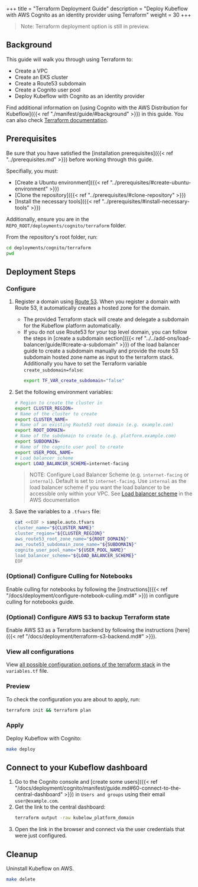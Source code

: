 +++
title = "Terraform Deployment Guide"
description = "Deploy Kubeflow with AWS Cognito as an identity provider using Terraform"
weight = 30
+++

> Note: Terraform deployment option is still in preview.

## Background

This guide will walk you through using Terraform to:
- Create a VPC
- Create an EKS cluster
- Create a Route53 subdomain
- Create a Cognito user pool
- Deploy Kubeflow with Cognito as an identity provider

Find additional information on [using Cognito with the AWS Distribution for Kubeflow]({{< ref "./manifest/guide/#background" >}}) in this guide. You can also check [Terraform documentation](https://www.terraform.io/docs).

## Prerequisites

Be sure that you have satisfied the [installation prerequisites]({{< ref "../prerequisites.md" >}}) before working through this guide.

Specifially, you must:
- [Create a Ubuntu environment]({{< ref "../prerequisites/#create-ubuntu-environment" >}})
- [Clone the repository]({{< ref "../prerequisites/#clone-repository" >}})
- [Install the necessary tools]({{< ref "../prerequisites/#install-necessary-tools" >}})

Additionally, ensure you are in the `REPO_ROOT/deployments/cognito/terraform` folder.

From the repository's root folder, run:
```sh
cd deployments/cognito/terraform
pwd
```

## Deployment Steps

### Configure

1. Register a domain using [Route 53](https://docs.aws.amazon.com/Route53/latest/DeveloperGuide/domain-register.html). 
    When you register a domain with Route 53, it automatically creates a hosted zone for the domain. 

    - The provided Terraform stack will create and delegate a subdomain for the Kubeflow platform automatically.
    - If you do not use Route53 for your top level domain, you can follow the steps in [create a subdomain section]({{< ref "../../add-ons/load-balancer/guide/#create-a-subdomain" >}}) of the load balancer guide to create a subdomain manually and provide the route 53 subdomain hosted zone name as input to the terraform stack. 
    Additionally you have to set the Terraform variable `create_subdomain=false`:
        ```sh
        export TF_VAR_create_subdomain="false"
        ```

1. Set the following environment variables:

    ```sh
    # Region to create the cluster in
    export CLUSTER_REGION=
    # Name of the cluster to create
    export CLUSTER_NAME=
    # Name of an existing Route53 root domain (e.g. example.com)
    export ROOT_DOMAIN=
    # Name of the subdomain to create (e.g. platform.example.com)
    export SUBDOMAIN=
    # Name of the cognito user pool to create
    export USER_POOL_NAME=
    # Load balancer scheme
    export LOAD_BALANCER_SCHEME=internet-facing
    
    ```
    > NOTE: Configure Load Balancer Scheme (e.g. `internet-facing` or `internal`). Default is set to `internet-facing`. Use `internal` as the load balancer scheme if you want the load balancer to be accessible only within your VPC. See [Load balancer scheme](https://docs.aws.amazon.com/elasticloadbalancing/latest/userguide/how-elastic-load-balancing-works.html#load-balancer-scheme) in the AWS documentation

1. Save the variables to a `.tfvars` file:

    ```sh
    cat <<EOF > sample.auto.tfvars
    cluster_name="${CLUSTER_NAME}"
    cluster_region="${CLUSTER_REGION}"
    aws_route53_root_zone_name="${ROOT_DOMAIN}"
    aws_route53_subdomain_zone_name="${SUBDOMAIN}"
    cognito_user_pool_name="${USER_POOL_NAME}"
    load_balancer_scheme="${LOAD_BALANCER_SCHEME}"
    EOF
    ```

### (Optional) Configure Culling for Notebooks
Enable culling for notebooks by following the [instructions]({{< ref "/docs/deployment/configure-notebook-culling.md#" >}}) in configure culling for notebooks guide.

### (Optional) Configure AWS S3 to backup Terraform state
Enable AWS S3 as a Terraform backend by following the instructions [here]({{< ref "/docs/deployment/terraform-s3-backend.md#" >}}).

### View all configurations

View [all possible configuration options of the terraform stack](https://github.com/awslabs/kubeflow-manifests/blob/main/deployments/cognito/terraform/variables.tf) in the `variables.tf` file.

### Preview
To check the configuration you are about to apply, run:
```sh
terraform init && terraform plan
```

### Apply
Deploy Kubeflow with Cognito:
```sh
make deploy
```

## Connect to your Kubeflow dashboard
1. Go to the Cognito console and [create some users]({{< ref "/docs/deployment/cognito/manifest/guide.md#60-connect-to-the-central-dashboard" >}})  in `Users and groups` using their email `user@example.com`.
1. Get the link to the central dashboard:
    ```sh
    terraform output -raw kubelow_platform_domain
    ```
1. Open the link in the browser and connect via the user credentials that were just configured.

## Cleanup

Uninstall Kubeflow on AWS. 
```sh
make delete
```
